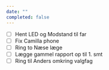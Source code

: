```yaml
---
date: ""
completed: false
---
```

- [ ] Hent LED og Modstand til far
- [ ] Fix Camilla phone
- [ ] Ring to Næse læge
- [ ] Lægge gammel rapport op til 1. smt
- [ ] Ring til Anders omkring valgfag